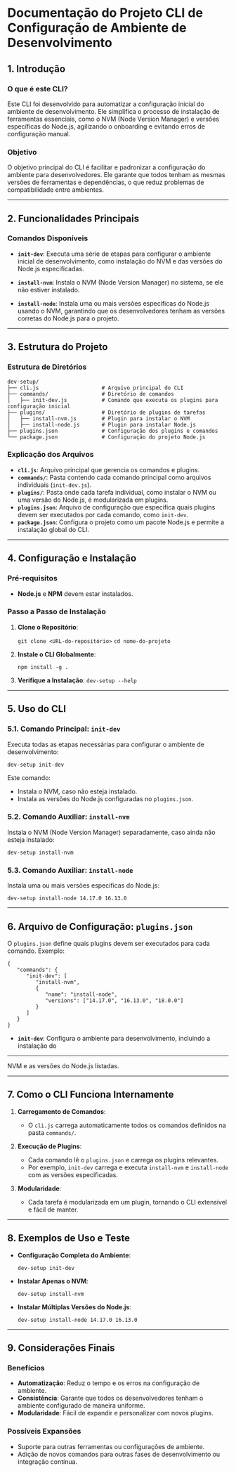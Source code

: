 

# **Documentação do Projeto CLI de Configuração de Ambiente de Desenvolvimento**


## **1. Introdução**

### O que é este CLI?

Este CLI foi desenvolvido para automatizar a configuração inicial do ambiente de desenvolvimento. Ele simplifica o processo de instalação de ferramentas essenciais, como o NVM (Node Version Manager) e versões específicas do Node.js, agilizando o onboarding e evitando erros de configuração manual.

### Objetivo

O objetivo principal do CLI é facilitar e padronizar a configuração do ambiente para desenvolvedores. Ele garante que todos tenham as mesmas versões de ferramentas e dependências, o que reduz problemas de compatibilidade entre ambientes.

----------

## **2. Funcionalidades Principais**

### Comandos Disponíveis

-   **`init-dev`**: Executa uma série de etapas para configurar o ambiente inicial de desenvolvimento, como instalação do NVM e das versões do Node.js especificadas.
    
-   **`install-nvm`**: Instala o NVM (Node Version Manager) no sistema, se ele não estiver instalado.
    
-   **`install-node`**: Instala uma ou mais versões específicas do Node.js usando o NVM, garantindo que os desenvolvedores tenham as versões corretas do Node.js para o projeto.
    

----------

## **3. Estrutura do Projeto**

### Estrutura de Diretórios

```
dev-setup/
├── cli.js                    # Arquivo principal do CLI
├── commands/                 # Diretório de comandos
│   ├── init-dev.js           # Comando que executa os plugins para configuração inicial
├── plugins/                  # Diretório de plugins de tarefas
│   ├── install-nvm.js        # Plugin para instalar o NVM
│   ├── install-node.js       # Plugin para instalar Node.js
├── plugins.json              # Configuração dos plugins e comandos
└── package.json              # Configuração do projeto Node.js
``` 

### Explicação dos Arquivos

-   **`cli.js`**: Arquivo principal que gerencia os comandos e plugins.
-   **`commands/`**: Pasta contendo cada comando principal como arquivos individuais (`init-dev.js`).
-   **`plugins/`**: Pasta onde cada tarefa individual, como instalar o NVM ou uma versão do Node.js, é modularizada em plugins.
-   **`plugins.json`**: Arquivo de configuração que especifica quais plugins devem ser executados por cada comando, como `init-dev`.
-   **`package.json`**: Configura o projeto como um pacote Node.js e permite a instalação global do CLI.

----------

## **4. Configuração e Instalação**

### Pré-requisitos

-   **Node.js** e **NPM** devem estar instalados.

### Passo a Passo de Instalação

1.  **Clone o Repositório**:
    
    
    `git clone <URL-do-repositório>`
	`cd nome-do-projeto`
    
2.  **Instale o CLI Globalmente**:
    
    `npm install -g .` 
    
3.  **Verifique a Instalação**:
    `dev-setup --help` 
----------

## **5. Uso do CLI**

### 5.1. Comando Principal: `init-dev`

Executa todas as etapas necessárias para configurar o ambiente de desenvolvimento:

`dev-setup init-dev` 

Este comando:

-   Instala o NVM, caso não esteja instalado.
-   Instala as versões do Node.js configuradas no `plugins.json`.

### 5.2. Comando Auxiliar: `install-nvm`

Instala o NVM (Node Version Manager) separadamente, caso ainda não esteja instalado:

`dev-setup install-nvm` 

### 5.3. Comando Auxiliar: `install-node`

Instala uma ou mais versões específicas do Node.js:

`dev-setup install-node 14.17.0 16.13.0` 

----------

## **6. Arquivo de Configuração: `plugins.json`**

O `plugins.json` define quais plugins devem ser executados para cada comando. Exemplo:

    {
       "commands": {
          "init-dev": [
             "install-nvm",
             {
                "name": "install-node",
                "versions": ["14.17.0", "16.13.0", "18.0.0"]
             }
          ]
       }
    }

-   **`init-dev`**: Configura o ambiente para desenvolvimento, incluindo a instalação do 


----------


NVM e as versões do Node.js listadas.

----------

## **7. Como o CLI Funciona Internamente**

1.  **Carregamento de Comandos**:
    
    -   O `cli.js` carrega automaticamente todos os comandos definidos na pasta `commands/`.
2.  **Execução de Plugins**:
    
    -   Cada comando lê o `plugins.json` e carrega os plugins relevantes.
    -   Por exemplo, `init-dev` carrega e executa `install-nvm` e `install-node` com as versões especificadas.
3.  **Modularidade**:
    
    -   Cada tarefa é modularizada em um plugin, tornando o CLI extensível e fácil de manter.

----------

## **8. Exemplos de Uso e Teste**

-   **Configuração Completa do Ambiente**:
    
    
    `dev-setup init-dev` 
    
-   **Instalar Apenas o NVM**:
    
    
    `dev-setup install-nvm` 
    
-   **Instalar Múltiplas Versões do Node.js**:
    
    `dev-setup install-node 14.17.0 16.13.0` 
    

----------

## **9. Considerações Finais**

### Benefícios

-   **Automatização**: Reduz o tempo e os erros na configuração de ambiente.
-   **Consistência**: Garante que todos os desenvolvedores tenham o ambiente configurado de maneira uniforme.
-   **Modularidade**: Fácil de expandir e personalizar com novos plugins.

### Possíveis Expansões

-   Suporte para outras ferramentas ou configurações de ambiente.
-   Adição de novos comandos para outras fases de desenvolvimento ou integração contínua.

